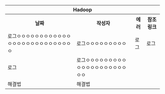 <table>
  <tr>
      <th colspan="4">Hadoop</th>
  </tr>
  <tr>
    <th>날짜</th>
    <th>작성자</th>
    <th>에러</th> 
    <th>참조링크</th>
  </tr>
  <tr>
    <td>로그ㅇㅇㅇㅇㅇㅇㅇㅇㅇㅇㅇㅇㅇㅇㅇㅇㅇㅇㅇㅇㅇㅇㅇㅇㅇㅇㅇ</td>
    <td>로그ㅇㅇㅇㅇㅇㅇㅇㅇㅇ</td>
    <td>로그</td>
    <td>로그</td>
  </tr>
  <tr>
    <td>로그</td>
    <td>로그ㅇㅇㅇㅇㅇㅇㅇㅇㅇㅇㅇㅇㅇㅇㅇㅇㅇㅇㅇㅇㅇㅇ</td>
  </tr>
  <tr>
    <td>해결법</td>
    <td>해결법</td>
  </tr>

</table>
